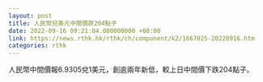 ```yaml
---
layout: post
title: 人民幣兌美元中間價跌204點子
date: 2022-09-16 09:21:04.000000000 +08:00
link: https://news.rthk.hk/rthk/ch/component/k2/1667025-20220916.htm
categories: rthk
---
```


人民幣中間價報6.9305兌1美元，創逾兩年新低，較上日中間價下跌204點子。
